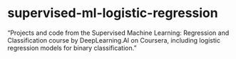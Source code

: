 # supervised-ml-logistic-regression
“Projects and code from the Supervised Machine Learning: Regression and Classification course by DeepLearning.AI on Coursera, including logistic regression models for binary classification.”

